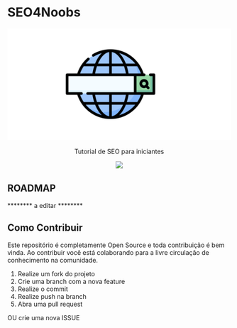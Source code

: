 # SEO4Noobs
<img src="images/procurar.png" />

<p align="center">Tutorial de SEO para iniciantes</p>

<p align="center">
    <a href="https://opensource.org/licenses/MIT" target="_blank">
        <img src="https://img.shields.io/badge/License-MIT-yellow.svg" />
    </a>
</p>

## ROADMAP

******** a editar ********

## Como Contribuir

Este repositório é completamente Open Source e toda contribuição é bem vinda. Ao contribuir você está colaborando para a livre circulação de conhecimento na comunidade.

1. Realize um fork do projeto
2. Crie uma branch com a nova feature
3. Realize o commit
4. Realize push na branch
5. Abra uma pull request

OU crie uma nova ISSUE


